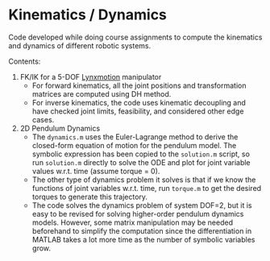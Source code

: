 # Kinematics / Dynamics
 
Code developed while doing course assignments to compute the kinematics and dynamics of different robotic systems. 

Contents:
1. FK/IK for a 5-DOF [Lynxmotion](http://www.lynxmotion.com/c-130-al5d.aspx) manipulator
   - For forward kinematics, all the joint positions and transformation matrices are computed using DH method. 
   - For inverse kinematics, the code uses kinematic decoupling and have checked joint limits, feasibility, and considered other edge cases. 
2. 2D Pendulum Dynamics
   - The `dynamics.m` uses the Euler-Lagrange method to derive the closed-form equation of motion for the pendulum model. The symbolic expression has been copied to the `solution.m` script, so run `solution.m` directly to solve the ODE and plot for joint variable values w.r.t. time (assume torque = 0).
   - The other type of dynamics problem it solves is that if we know the functions of joint variables w.r.t. time, run `torque.m` to get the desired torques to generate this trajectory.
   - The code solves the dynamics problem of system DOF=2, but it is easy to be revised for solving higher-order pendulum dynamics models. However, some matrix manipulation may be needed beforehand to simplify the computation since the differentiation in MATLAB takes a lot more time as the number of symbolic variables grow.
